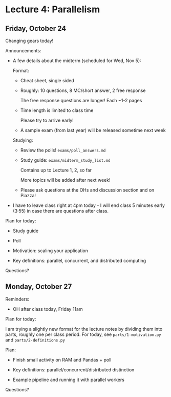 # Lecture 4: Parallelism

## Friday, October 24

Changing gears today!

Announcements:

- A few details about the midterm (scheduled for Wed, Nov 5):

    Format:

    + Cheat sheet, single sided

    + Roughly: 10 questions, 8 MC/short answer, 2 free response

        The free response questions are longer! Each ~1-2 pages

    + Time length is limited to class time

        Please try to arrive early!

    + A sample exam (from last year) will be released sometime next week

    Studying:

    + Review the polls! `exams/poll_answers.md`

    + Study guide: `exams/midterm_study_list.md`

        Contains up to Lecture 1, 2, so far

        More topics will be added after next week!

    + Please ask questions at the OHs and discussion section and on Piazza!

- I have to leave class right at 4pm today - I will end class 5 minutes early
  (3:55) in case there are questions after class.

Plan for today:

- Study guide

- Poll

- Motivation: scaling your application

- Key definitions: parallel, concurrent, and distributed computing

Questions?

## Monday, October 27

Reminders:

- OH after class today, Friday 11am

Plan for today:

I am trying a slightly new format for the lecture notes by dividing them into
parts, roughly one per class period.
For today, see `parts/1-motivation.py` and `parts/2-definitions.py`

Plan:

- Finish small activity on RAM and Pandas + poll

- Key definitions: parallel/concurrent/distributed distinction

- Example pipeline and running it with parallel workers

Questions?
